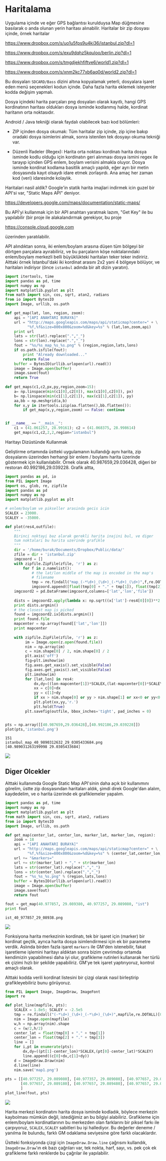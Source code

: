 
# Haritalama

Uygulama içinde ve eğer GPS bağlantısı kurulduysa Map düğmesine
basılarak o anda olunan yerin haritası alınabilir. Haritalar bir zip
dosyası içinde, örnek haritalar

https://www.dropbox.com/s/uo1u5fps9u4ki36/istanbul.zip?dl=1

https://www.dropbox.com/s/exu9dqhz5kquloo/berlin.zip?dl=1

https://www.dropbox.com/s/tmgdjekhfiftve6/world1.zip?dl=1

https://www.dropbox.com/s/xnm2kc77xb6aq0d/world2.zip?dl=1

Bu dosyaları `SDCARD/Bass` dizini altına kopyalamak yeterli, dosyalara
işaret eden menü seçenekleri kodun içinde. Daha fazla harita eklemek
isteyenler kodda değişim yapmalı.

Dosya içindeki harita parçaları png dosyaları olarak kayıtlı, hangi
GPS kordinatının haritası oldukları dosya isminde kodlanmış halde,
kordinat haritanın orta noktasıdır.

Android / Java tekniği olarak faydalı olabilecek bazı kod bölümleri:

- ZIP içinden dosya okumak: Tüm haritalar zip içinde, zip içine bakıp
  oradaki dosya isimlerini almak, sonra istenilen tek dosyayı okuma
  tekniği var.

- Düzenli İfadeler (Regex): Harita orta noktası kordinatı harita dosya
  isminde kodlu olduğu için kordinatın geri alınması dosya ismini
  regex ile tarayıp içinden GPS enlem, boylam verisini almakla
  oluyor. Dosya isminde kordinat kodlama basitlik amaçlı yapıldı, eğer
  ayrı bir metin dosyasında kayıt olsaydı idare etmek zorlaşırdı. Ana
  amaç her zaman kod (veri) idaresinde kolaylık.

Haritalari nasil aldik? Google'in statik harita imajlari indirmek icin
guzel bir API'si var, "Static Maps API" deniyor.

https://developers.google.com/maps/documentation/static-maps/

Bu APİ'yi kullanmak için bir API anahtarı yaratmak lazım, "Get Key"
ile bu yapılabilir (bir proje ile alakalandırmak gerekiyor, bu proje

https://console.cloud.google.com

üzerinden yaratılabilir.

API alındıktan sonra, iki enlem/boylam arasına düşen tüm bölgeyi bir
dörtgen parçalara ayırabiliriz, ve bu parçaların köşe noktalarındaki
enlem/boylam merkezli belli büyüklükteki haritaları teker teker
indiririz. Alttaki örnek İstanbul'daki iki kordinat arasını 2x2 yani 4
bölgeye bölüyor, ve haritaları indiriyor (önce `istanbul` adında bir
alt dizin yaratın).


```python
import itertools, time
import pandas as pd, time
import numpy as np
import matplotlib.pyplot as plt
from math import sin, cos, sqrt, atan2, radians
from io import BytesIO
import Image, urllib, os.path

def get_map(lat, lon, region, zoom):
    api = "[API ANAHTARI BURAYA]"
    url = "http://maps.googleapis.com/maps/api/staticmap?center=" + \
    	  "%f,%f&size=800x800&zoom=%d&key=%s" % (lat,lon,zoom,api)
    print url
    lats = str(lat).replace(".","_")
    lons = str(lon).replace(".","_")
    fout = "%s/%s_map_%s_%s.png" % (region,region,lats,lons)
    if os.path.isfile(fout):
        print "Already downloaded..."
        return False
    buffer = BytesIO(urllib.urlopen(url).read())
    image = Image.open(buffer)
    image.save(fout)
    return True
    
def get_maps(c1,c2,px,py,region,zoom=15):    
    a= np.linspace(min(c1[0],c2[0]), max(c1[0],c2[0]), px)
    b= np.linspace(min(c1[1],c2[1]), max(c1[1],c2[1]), py)
    aa,bb = np.meshgrid(a,b)
    for x,y in itertools.izip(aa.flatten(),bb.flatten()):
        if get_map(x,y,region,zoom) == False: continue


if __name__ == "__main__":     
    c1 = (41.061257, 28.99161); c2 = (41.068375, 28.998614)
    get_maps(c1,c2,2,2,region="istanbul")

```

Haritayı Dizüstünde Kullanmak

Geliştirme ortamında üstteki uygulamanın kullandığı aynı harita, zip
dosyalarını üzerinden herhangi bir enlem / boylamı harita üzerinde
göstermek için kullanılabilir. Örnek olarak 40.987659,29.036428,
diğeri bir restoran 40.992186,29.039228. Grafik altta,

```python
import pandas as pd, io
from PIL import Image
import os, glob, re, zipfile
import pandas as pd
import numpy as np
import matplotlib.pyplot as plt

# enlem/boylam ve pikseller arasinda gecis icin
SCALEX = 23000. 
SCALEY = -35000.

def plot(res4,outfile):
    """
    Birinci noktayi baz alarak gerekli harita inajini bul, ve diger
    tum noktalari bu harita uzerinde grafikle
    """
    dir = '/home/burak/Documents/Dropbox/Public/data/'
    zfile = dir + 'istanbul.zip'
    imgcoord = []
    with zipfile.ZipFile(zfile, 'r') as z:
        for f in z.namelist():
            # the lat/lon middle of the map is encoded in the map's
            # filename 
            tmp = re.findall("map_(-*\d+)_(\d+)_(-*\d+)_(\d+)",f,re.DOTALL)[0]
            imgcoord.append([float(tmp[0] + "." + tmp[1]), float(tmp[2] + "." + tmp[3]), f])
    imgcoord2 = pd.DataFrame(imgcoord,columns=['lat','lon','file'])
    
    dists = imgcoord2.apply(lambda x: np.sqrt((x['lat']-res4[0][0])**2 + (x['lon']-res4[0][1])**2), axis=1)
    print dists.argmin()
    # the closest map is picked
    found = imgcoord2.ix[dists.argmin()]
    print found.file
    mapcenter = np.array(found[['lat','lon']])
    print mapcenter
    
    with zipfile.ZipFile(zfile, 'r') as z:
         im = Image.open(z.open(found.file))
         nim = np.array(im)
         c = nim.shape[0] / 2, nim.shape[0] / 2
         plt.axis('off')
         fig=plt.imshow(im)
         fig.axes.get_xaxis().set_visible(False)
         fig.axes.get_yaxis().set_visible(False)
         plt.imshow(im)
         for [lat,lon] in res4:
             dx,dy=((lon-mapcenter[1])*SCALEX,(lat-mapcenter[0])*SCALEY)
             xx = c[0]+dx
             yy = c[1]+dy
             if xx > nim.shape[0] or yy > nim.shape[1] or xx<0 or yy<0: continue
             plt.plot(xx,yy,'r.')
             plt.hold(True)                          
         plt.savefig(outfile, bbox_inches='tight', pad_inches = 0)


pts = np.array([[40.987659,29.036428],[40.992186,29.039228]])
plot(pts,'istanbul.png')
```

```text
151
istanbul_map_40_9890312632_29_0305433684.png
[40.989031263199998 29.0305433684]
```

![](istanbul.png)

## Diger Olcekler

Alttaki kullanımda Google Static Map API'sinin daha açık bir
kullanımını görelim, üstte zip dosyasından haritaları aldık, şimdi
direk Google'dan alalım, kaydedelim, ve o harita üzerinde ek
grafiklemeler yapalım.

```python
import pandas as pd, time
import numpy as np
import matplotlib.pyplot as plt
from math import sin, cos, sqrt, atan2, radians
from io import BytesIO
import Image, urllib, os.path

def get_map(center_lat, center_lon, marker_lat, marker_lon, region):
    zoom = 18
    api = "[API ANAHTARI BURAYA]"
    url = "http://maps.googleapis.com/maps/api/staticmap?center=" + \
    	  "%f,%f&size=800x800&zoom=%d&key=%s" % (center_lat,center_lon,zoom,api)
    url += "&markers="
    url += str(marker_lat) + "," + str(marker_lon)
    lats = str(center_lat).replace(".","_")
    lons = str(center_lon).replace(".","_")
    fout = "%s_%s_%s.png" % (region,lats,lons)
    buffer = BytesIO(urllib.urlopen(url).read())
    image = Image.open(buffer)
    image.save(fout)
    return fout

fout = get_map(40.977857, 29.089380, 40.977257, 29.089080, "ist")
print fout
```

```text
ist_40_977857_29_08938.png
```

![](ist_40_977857_29_08938.png)

Fonksiyona harita merkezinin kordinatı, tek bir işaret için (marker)
bir kordinat geçtik, ayrıca harita dosya isimlendirmesi için ek bir
parametre verdik. Aslında birden fazla işaret `markers` ile GM'den
istenebilir, fakat işaretleme işlemini haritayı aldıktan sonra bizim
çevrimdışı ortamda kendimizin yapabilmesi daha iyi olur, grafikleme
rutinleri kullanarak her türlü ek çizimi hızlı bir şekilde
yapabiliriz. GM'ye tek işaret yaptırıyoruz, kontrol amaçlı olarak.

Alttaki kodda verili kordinat listesini bir çizgi olarak nasıl
birleştirip grafikleyebiliriz bunu görüyoruz.

```python
from PIL import Image, ImageDraw, ImageFont
import re

def plot_line(mapfile, pts):
    SCALEX = 1.8e5; SCALEY = -2.5e5
    tmp = re.findall("(-*\d+)_(\d+)_(-*\d+)_(\d+)",mapfile,re.DOTALL)[0]
    nim = Image.open(mapfile)
    w,h = np.array(nim).shape
    c = (w/2,h/2)
    center_lat = float(tmp[0] + "." + tmp[1])
    center_lon = float(tmp[2] + "." + tmp[3])
    line = []
    for i,pt in enumerate(pts):
    	dx,dy=((pt[1]-center_lon)*SCALEX,(pt[0]-center_lat)*SCALEY)
    	line.append((c[0]+dx,c[1]+dy))
    d = ImageDraw.Draw(nim)
    d.line(line)
    nim.save('map1.png')
    
pts = [[40.977257, 29.089080], [40.977357, 29.089080], [40.977657, 29.089080],
       [40.977657, 29.089180], [40.977657, 29.089480], [40.977657, 29.089880],
       ]
plot_line(fout, pts)
```

![](map1.png)

Harita merkezi kordinatını harita dosya isminde kodladık, böylece
merkezin kaybolması mümkün değil, istediğimiz an bu bilgiyi
alabiliriz. Grafikleme için enlem/boylam kordinatlarının bu merkezden
olan farklarını bir piksel farkı ile çarpıyoruz, `SCALEX,SCALEY`
sabitleri bu işi hallediyor. Bu değerler deneme / yanılma ile bulundu,
farklı GM odaklama seviyesine göre farklı olacaklardır. 

Üstteki fonksiyonda çizgi için `ImageDraw.Draw.line` çağrısını
kullandık, `ImageDraw.Draw`'ın ek bazı çağrıları var, tek nokta, harf,
sayı, vs. pek çok ek grafikleme farklı renklerde bu çağrılar ile
yapılabilir.




